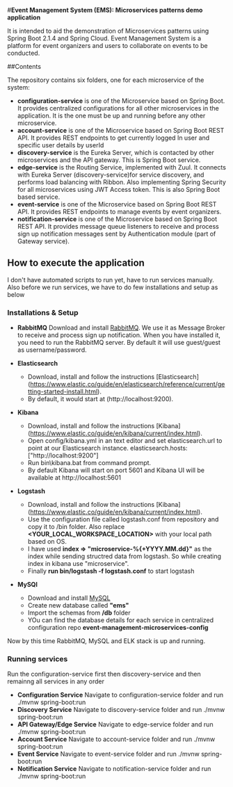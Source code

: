 #**Event Management System (EMS): Microservices patterns demo application** 

It is intended to aid the demonstration of Microservices patterns using Spring Boot 2.1.4 and Spring Cloud.
Event Management System is a platform for event organizers and users to collaborate on events to be conducted.
 

##Contents

The repository contains six folders, one for each microservice of the system:

* **configuration-service** is one of the Microservice based on Spring Boot. It provides centralized configurations for all other microservices in the application. It is the one must be up and running before any other microservice.
* **account-service** is one of the Microservice based on Spring Boot REST API. It provides REST endpoints to get currently logged In user and specific user details by userId
* **discovery-service** is the Eureka Server, which is contacted by other microservices and the API gateway. This is Spring Boot service.
* **edge-service** is the Routing Service, implemented with Zuul. It connects with Eureka Server (discovery-service)for service discovery, and performs load balancing with Ribbon. Also implementing Spring Security for all microservices using JWT Access token. This is also Spring Boot based service.
* **event-service** is one of the Microservice based on Spring Boot REST API. It provides REST endpoints to manage events by event organizers.
* **notification-service** is one of the Microservice based on Spring Boot REST API. It provides message queue listeners to receive and process sign up notification messages sent by Authentication module (part of Gateway service).

## How to execute the application

I don't have automated scripts to run yet, have to run services manually. Also before we run services, we have to do few installations and setup as below

### Installations & Setup

* **RabbitMQ** Download and install [RabbitMQ](https://www.rabbitmq.com/download.html). We use it as Message Broker to receive and process sign up notification. When you have installed it, you need to run the RabbitMQ server. By default it will use guest/guest as username/password.
* **Elasticsearch**
  * Download, install and follow the instructions [Elasticsearch] (https://www.elastic.co/guide/en/elasticsearch/reference/current/getting-started-install.html).
  * By default, it would start at (http://localhost:9200).

* **Kibana** 
  * Download, install and follow the instructions [Kibana] (https://www.elastic.co/guide/en/kibana/current/index.html).
  * Open config/kibana.yml in an text editor and set elasticsearch.url to point at our Elasticsearch instance. elasticsearch.hosts: ["http://localhost:9200"]
  * Run bin\kibana.bat from command prompt.
  * By default Kibana will start on port 5601 and Kibana UI will be available at http://localhost:5601

* **Logstash**
  * Download, install and follow the instructions [Kibana] (https://www.elastic.co/guide/en/kibana/current/index.html).
  * Use the configuration file called logstash.conf from repository and copy it to /bin folder. Also replace **<YOUR_LOCAL_WORKSPACE_LOCATION>** with your local path based on OS.
  * I have used **index => "microservice-%{+YYYY.MM.dd}"** as the index while sending structred data from logstash. So while creating index in kibana use "microservice".
  * Finally **run bin/logstash -f logstash.conf** to start logstash
		
* **MySQl** 
  *	Download and install [MySQL](https://dev.mysql.com/downloads/mysql/)
  * Create new database called **"ems"**
  * Import the schemas from **/db** folder
  * YOu can find the database details for each service in centralized configuration repo **event-management-microservices-config**
		


Now by this time RabbitMQ, MySQL and ELK stack is up and running. 

### Running services

Run the configuration-service first then discovery-service and then remainng all services in any order

* **Configuration Service** Navigate to configuration-service folder and run ./mvnw spring-boot:run
* **Discovery Service** Navigate to discovery-service folder and run ./mvnw spring-boot:run
* **API Gateway/Edge Service** Navigate to edge-service folder and run ./mvnw spring-boot:run
* **Account Service** Navigate to account-service folder and run ./mvnw spring-boot:run
* **Event Service** Navigate to event-service folder and run ./mvnw spring-boot:run
* **Notification Service** Navigate to notification-service folder and run ./mvnw spring-boot:run		
		

       		



